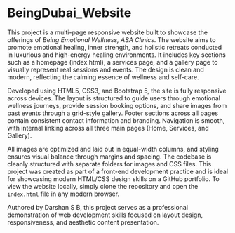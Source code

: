 # BeingDubai_Website

This project is a multi-page responsive website built to showcase the offerings of *Being Emotional Wellness, ASA Clinics*. The website aims to promote emotional healing, inner strength, and holistic retreats conducted in luxurious and high-energy healing environments. It includes key sections such as a homepage (index.html), a services page, and a gallery page to visually represent real sessions and events. The design is clean and modern, reflecting the calming essence of wellness and self-care.

Developed using HTML5, CSS3, and Bootstrap 5, the site is fully responsive across devices. The layout is structured to guide users through emotional wellness journeys, provide session booking options, and share images from past events through a grid-style gallery. Footer sections across all pages contain consistent contact information and branding. Navigation is smooth, with internal linking across all three main pages (Home, Services, and Gallery).

All images are optimized and laid out in equal-width columns, and styling ensures visual balance through margins and spacing. The codebase is cleanly structured with separate folders for images and CSS files. This project was created as part of a front-end development practice and is ideal for showcasing modern HTML/CSS design skills on a GitHub portfolio. To view the website locally, simply clone the repository and open the `index.html` file in any modern browser.

Authored by Darshan S B, this project serves as a professional demonstration of web development skills focused on layout design, responsiveness, and aesthetic content presentation.
